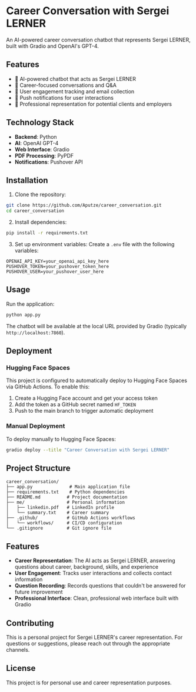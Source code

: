# Career Conversation with Sergei LERNER

An AI-powered career conversation chatbot that represents Sergei LERNER, built with Gradio and OpenAI's GPT-4.

## Features

- 🤖 AI-powered chatbot that acts as Sergei LERNER
- 💼 Career-focused conversations and Q&A
- 📧 User engagement tracking and email collection
- 📱 Push notifications for user interactions
- 🎯 Professional representation for potential clients and employers

## Technology Stack

- **Backend**: Python
- **AI**: OpenAI GPT-4
- **Web Interface**: Gradio
- **PDF Processing**: PyPDF
- **Notifications**: Pushover API

## Installation

1. Clone the repository:
```bash
git clone https://github.com/Aputze/career_conversation.git
cd career_conversation
```

2. Install dependencies:
```bash
pip install -r requirements.txt
```

3. Set up environment variables:
Create a `.env` file with the following variables:
```env
OPENAI_API_KEY=your_openai_api_key_here
PUSHOVER_TOKEN=your_pushover_token_here
PUSHOVER_USER=your_pushover_user_here
```

## Usage

Run the application:
```bash
python app.py
```

The chatbot will be available at the local URL provided by Gradio (typically `http://localhost:7860`).

## Deployment

### Hugging Face Spaces

This project is configured to automatically deploy to Hugging Face Spaces via GitHub Actions. To enable this:

1. Create a Hugging Face account and get your access token
2. Add the token as a GitHub secret named `HF_TOKEN`
3. Push to the main branch to trigger automatic deployment

### Manual Deployment

To deploy manually to Hugging Face Spaces:
```bash
gradio deploy --title "Career Conversation with Sergei LERNER"
```

## Project Structure

```
career_conversation/
├── app.py              # Main application file
├── requirements.txt    # Python dependencies
├── README.md          # Project documentation
├── me/                # Personal information
│   ├── linkedin.pdf   # LinkedIn profile
│   └── summary.txt    # Career summary
├── .github/           # GitHub Actions workflows
│   └── workflows/     # CI/CD configuration
└── .gitignore         # Git ignore file
```

## Features

- **Career Representation**: The AI acts as Sergei LERNER, answering questions about career, background, skills, and experience
- **User Engagement**: Tracks user interactions and collects contact information
- **Question Recording**: Records questions that couldn't be answered for future improvement
- **Professional Interface**: Clean, professional web interface built with Gradio

## Contributing

This is a personal project for Sergei LERNER's career representation. For questions or suggestions, please reach out through the appropriate channels.

## License

This project is for personal use and career representation purposes.
